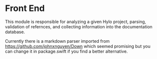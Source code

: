 # Front End
This module is responsible for analyzing a given Hylo project, parsing, validation of refernces, and collecting information into the documentation database.

Currently there is a markdown parser imported from https://github.com/johnxnguyen/Down which seemed promising but you can change it in package.swift if you find a better alternative.